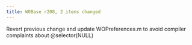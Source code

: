 ```yaml
---
title: WOBase r208, 2 items changed
---
```


Revert previous change and update WOPreferences.m to avoid compiler complaints about @selector(NULL)
